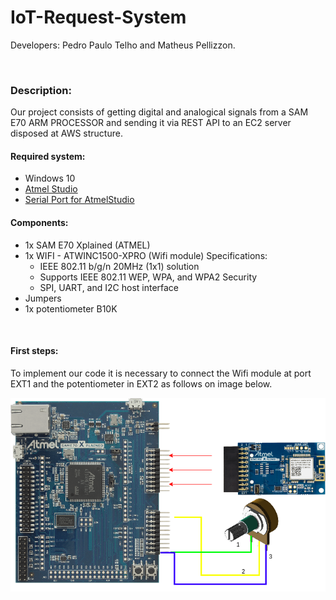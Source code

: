 # IoT-Request-System
<p>Developers: Pedro Paulo Telho and Matheus Pellizzon.</p>
<br />
<h3>Description:</h3>
<p>Our project consists of getting digital and analogical signals from a SAM E70 ARM PROCESSOR and sending it via REST API to an EC2 server disposed at AWS structure.</p>
<h4>Required system:</h4>
<ul>
  <li>Windows 10</li>
  <li><a href="http://studio.download.atmel.com/7.0.2397/as-installer-7.0.2397-web.exe">Atmel Studio</a></li>
  <li><a href="https://gallery.microchip.com/api/v2/package/EFC4C002-63A3-4BB9-981F-0C1ACAF81E03/2.8.4">Serial Port for AtmelStudio</a></li>
</ul>
<h4>Components:</h4>
<ul>
  <li>1x SAM E70 Xplained (ATMEL)</li>
  <li>1x WIFI - ATWINC1500-XPRO (Wifi module)
    Specifications:
    <ul>
      <li>IEEE 802.11 b/g/n 20MHz (1x1) solution</li>
      <li>Supports IEEE 802.11 WEP, WPA, and WPA2 Security</li>
      <li>SPI, UART, and I2C host interface</li>
    </ul>
  </li>
  <li>Jumpers</li>
  <li>1x potentiometer B10K</li>
</ul>
<br />
<h4>First steps:</h4>
<p>To implement our code it is necessary to connect the Wifi module at port EXT1 and the potentiometer in EXT2 as follows on image below.</p>
<p align="center">
  <img src="IoT-system.png" title="IoT-connections">
</p>
